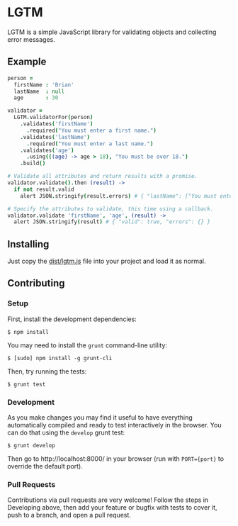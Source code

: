 # LGTM

LGTM is a simple JavaScript library for validating objects and collecting error messages.

## Example

```coffeescript
person =
  firstName : 'Brian'
  lastName  : null
  age       : 30

validator =
  LGTM.validatorFor(person)
    .validates('firstName')
      .required("You must enter a first name.")
    .validates('lastName')
      .required("You must enter a last name.")
    .validates('age')
      .using(((age) -> age > 18), "You must be over 18.")
    .build()

# Validate all attributes and return results with a promise.
validator.validate().then (result) ->
  if not result.valid
    alert JSON.stringify(result.errors) # { "lastName": ["You must enter a last name."] }

# Specify the attributes to validate, this time using a callback.
validator.validate 'firstName', 'age', (result) ->
  alert JSON.stringify(result) # { "valid": true, "errors": {} }
```

## Installing

Just copy the [dist/lgtm.js](dist/lgtm.js) file into your project and load it as normal.

## Contributing

### Setup

First, install the development dependencies:

```
$ npm install
```

You may need to install the `grunt` command-line utility:

```
$ [sudo] npm install -g grunt-cli
```

Then, try running the tests:

```
$ grunt test
```

### Development

As you make changes you may find it useful to have everything automatically
compiled and ready to test interactively in the browser. You can do that using
the `develop` grunt test:

```
$ grunt develop
```

Then go to http://localhost:8000/ in your browser (run with `PORT={port}` to
override the default port).

### Pull Requests

Contributions via pull requests are very welcome! Follow the steps in
Developing above, then add your feature or bugfix with tests to cover it, push
to a branch, and open a pull request.
